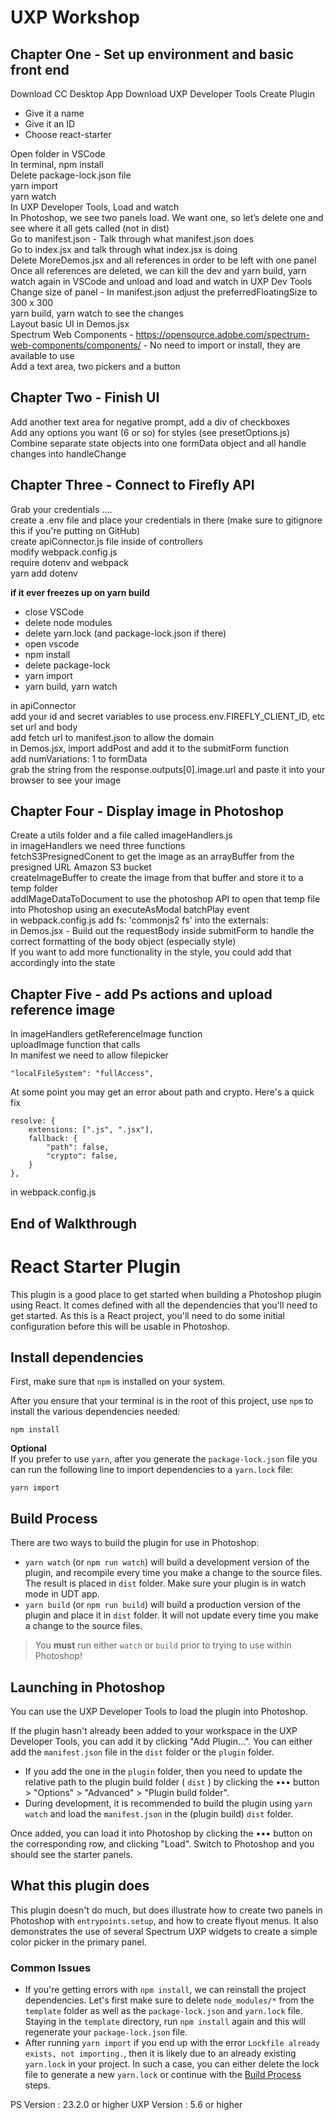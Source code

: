 # UXP Workshop

## Chapter One - Set up environment and basic front end

Download CC Desktop App
Download UXP Developer Tools
Create Plugin

- Give it a name
- Give it an ID
- Choose react-starter

Open folder in VSCode  
In terminal, npm install  
Delete package-lock.json file  
yarn import  
yarn watch  
In UXP Developer Tools, Load and watch  
In Photoshop, we see two panels load. We want one, so let’s delete one and see where it all gets called (not in dist)  
Go to manifest.json - Talk through what manifest.json does  
Go to index.jsx and talk through what index.jsx is doing  
Delete MoreDemos.jsx and all references in order to be left with one panel  
Once all references are deleted, we can kill the dev and yarn build, yarn watch again in VSCode and unload and load and watch in UXP Dev Tools  
Change size of panel - In manifest.json adjust the preferredFloatingSize to 300 x 300  
yarn build, yarn watch to see the changes  
Layout basic UI in Demos.jsx  
Spectrum Web Components - https://opensource.adobe.com/spectrum-web-components/components/ - No need to import or install, they are available to use  
Add a text area, two pickers and a button

## Chapter Two - Finish UI

Add another text area for negative prompt, add a div of checkboxes  
Add any options you want (6 or so) for styles (see presetOptions.js)  
Combine separate state objects into one formData object and all handle changes into handleChange

## Chapter Three - Connect to Firefly API

Grab your credentials ....  
create a .env file and place your credentials in there (make sure to gitignore this if you're putting on GitHub)  
create apiConnector.js file inside of controllers  
modify webpack.config.js  
require dotenv and webpack  
yarn add dotenv

<b>if it ever freezes up on yarn build</b>

- close VSCode
- delete node modules
- delete yarn.lock (and package-lock.json if there)
- open vscode
- npm install
- delete package-lock
- yarn import
- yarn build, yarn watch

in apiConnector  
add your id and secret variables to use process.env.FIREFLY_CLIENT_ID, etc  
set url and body  
add fetch url to manifest.json to allow the domain  
in Demos.jsx, import addPost and add it to the submitForm function  
add numVariations: 1 to formData  
grab the string from the response.outputs[0].image.url and paste it into your browser to see your image

## Chapter Four - Display image in Photoshop

Create a utils folder and a file called imageHandlers.js  
in imageHandlers we need three functions  
fetchS3PresignedConent to get the image as an arrayBuffer from the presigned URL Amazon S3 bucket  
createImageBuffer to create the image from that buffer and store it to a temp folder  
addIMageDataToDocument to use the photoshop API to open that temp file into Photoshop using an executeAsModal batchPlay event  
in webpack.config.js add fs: 'commonjs2 fs' into the externals:  
in Demos.jsx - Build out the requestBody inside submitForm to handle the correct formatting of the body object (especially style)  
If you want to add more functionality in the style, you could add that accordingly into the state

## Chapter Five - add Ps actions and upload reference image

In imageHandlers getReferenceImage function  
uploadImage function that calls  
In manifest we need to allow filepicker

```
"localFileSystem": "fullAccess",
```

At some point you may get an error about path and crypto. Here's a quick fix

```
resolve: {
    extensions: [".js", ".jsx"],
    fallback: {
        "path": false,
        "crypto": false,
    }
},
```

in webpack.config.js

## End of Walkthrough

# React Starter Plugin

This plugin is a good place to get started when building a Photoshop plugin using React. It comes defined with all the dependencies that you'll need to get started. As this is a React project, you'll need to do some initial configuration before this will be usable in Photoshop.

## Install dependencies

First, make sure that `npm` is installed on your system.

After you ensure that your terminal is in the root of this project, use `npm` to install the various dependencies needed:

```
npm install
```

<b>Optional</b></br>
If you prefer to use `yarn`, after you generate the `package-lock.json` file you can run the following line to import dependencies to a `yarn.lock` file:

```
yarn import
```

## Build Process

There are two ways to build the plugin for use in Photoshop:

- `yarn watch` (or `npm run watch`) will build a development version of the plugin, and recompile every time you make a change to the source files. The result is placed in `dist` folder. Make sure your plugin is in watch mode in UDT app.
- `yarn build` (or `npm run build`) will build a production version of the plugin and place it in `dist` folder. It will not update every time you make a change to the source files.

> You **must** run either `watch` or `build` prior to trying to use within Photoshop!

## Launching in Photoshop

You can use the UXP Developer Tools to load the plugin into Photoshop.

If the plugin hasn't already been added to your workspace in the UXP Developer Tools, you can add it by clicking "Add Plugin...". You can either add the `manifest.json` file in the `dist` folder or the `plugin` folder.

- If you add the one in the `plugin` folder, then you need to update the relative path to the plugin build folder ( `dist` ) by clicking the ••• button > "Options" > "Advanced" > "Plugin build folder".
- During development, it is recommended to build the plugin using `yarn watch` and load the `manifest.json` in the (plugin build) `dist` folder.

Once added, you can load it into Photoshop by clicking the ••• button on the corresponding row, and clicking "Load". Switch to Photoshop and you should see the starter panels.

## What this plugin does

This plugin doesn't do much, but does illustrate how to create two panels in Photoshop with `entrypoints.setup`, and how to create flyout menus. It also demonstrates the use of several Spectrum UXP widgets to create a simple color picker in the primary panel.

### Common Issues

- If you're getting errors with `npm install`, we can reinstall the project dependencies. Let's first make sure to delete `node_modules/*` from the `template` folder as well as the `package-lock.json` and `yarn.lock` file. Staying in the `template` directory, run `npm install` again and this will regenerate your `package-lock.json` file.
- After running `yarn import` if you end up with the error `Lockfile already exists, not importing.`, then it is likely due to an already existing `yarn.lock` in your project. In such a case, you can either delete the lock file to generate a new `yarn.lock` or continue with the [Build Process](#build-process) steps.

PS Version : 23.2.0 or higher
UXP Version : 5.6 or higher
